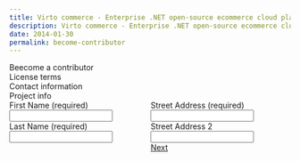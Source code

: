 ```yaml
---
title: Virto commerce - Enterprise .NET open-source ecommerce cloud platform. About Us
description: Virto commerce - Enterprise .NET open-source ecommerce cloud platform. About Us
date: 2014-01-30
permalink: become-contributor
---
```

<div class="vc-contributor">
    <div class="bg-banner">
        <div class="banner-t">Beecome a contributor</div>
    </div>
    <div class="responsive">
        <div class="steps">
            <div class="step">
                <a href="#" class="step-link selected"></a>
                <div class="step-name">License terms</div>
            </div>
            <div class="step">
                <a href="#" class="step-link"></a>
                <div class="step-name">Contact information</div>
            </div>
            <div class="step">
                <a href="#" class="step-link"></a>
                <div class="step-name">Project info</div>
            </div>
        </div>
        <div class="columns">
            <div class="column">
                <div class="control-group">
                    <label>First Name (required)</label>
                    <input type="text" class="form-input">
                </div>
                <div class="control-group">
                    <label>Last Name (required)</label>
                    <input type="text" class="form-input">
                </div>
            </div>
            <div class="column">
                <div class="control-group">
                    <label>Street Address (required)</label>
                    <input type="text" class="form-input">
                </div>
                <div class="control-group">
                    <label>Street Address 2</label>
                    <input type="text" class="form-input">
                </div>
                <div class="control-group right">
                    <a href="#" class="button fill">Next</a>
                </div>
            </div>
        </div>
    </div>
</div>